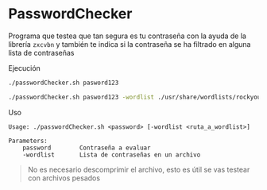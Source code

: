 # PasswordChecker

Programa que testea que tan segura es tu contraseña con la ayuda de la librería `zxcvbn` y también te indica si la contraseña se ha filtrado en alguna lista de contraseñas

Ejecución
```bash
./passwordChecker.sh pasword123

./passwordChecker.sh pasword123 -wordlist ./usr/share/wordlists/rockyou.txt.gz
```

Uso
```
Usage: ./passwordChecker.sh <password> [-wordlist <ruta_a_wordlist>]

Parameters:
    password        Contraseña a evaluar
    -wordlist       Lista de contraseñas en un archivo
```
> No es necesario descomprimir el archivo, esto es útil se vas testear con archivos pesados
